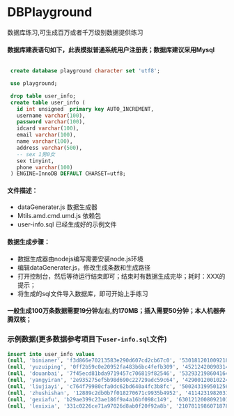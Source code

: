 # DBPlayground
数据库练习,可生成百万或者千万级别数据提供练习

#### 数据库建表语句如下，此表模拟普通系统用户注册表；数据库建议采用Mysql

```sql

 create database playground character set 'utf8'; 

 use playground;

 drop table user_info;
 create table user_info (
   id int unsigned  primary key AUTO_INCREMENT,
   username varchar(100),
   password varchar(100),
   idcard varchar(100),
   email varchar(100),
   name varchar(100),
   address varchar(500),
   -- sex 1男0女
   sex tinyint,
   phone varchar(100)
 ) ENGINE=InnoDB DEFAULT CHARSET=utf8;
```


#### 文件描述：
- dataGenerater.js 数据生成器
- Mtils.amd.cmd.umd.js 依赖包
- user-info.sql 已经生成好的示例文件

#### 数据生成步骤：
- 数据生成器由nodejs编写需要安装node.js环境
- 编辑dataGenerater.js，修改生成条数和生成路径
- 打开控制台，然后等待运行结束即可；结束时有数据生成完毕；耗时：XXX的提示；
- 将生成的sql文件导入数据库，即可开始上手练习


#### 一般生成100万条数据需要19分钟左右,约170MB；插入需要50分钟；本人机器奔腾双核；


### 示例数据(更多数据参考项目下`user-info.sql`文件)
```sql
insert into user_info values
(null, 'binianer', 'f3d866e70213583e290d607cd2cb67c0', '530181201009218304', 'binianer_bgi@live.com', '毕念儿', '云南省西双版纳傣族自治州勐腊县', '0', '13771701654'),
(null, 'yuzuiping', '0ff2b59c0e20952fa483b6bc4fefb309', '452124200903145808', 'yuzuiping_cywfv@0355.net', '余醉萍', '四川省攀枝花市东区', '0', '13392232896'),
(null, 'douanbai', '7f45ecd81bda9719457c706819f82546', '532932198604164527', 'douanbai_cwzen@msn.com', '窦安白', '福建省漳州市东山县', '0', '13532845493'),
(null, 'yangyiran', '2e935275ef5b98d690c22729adc59c64', '429001200102248998', 'yangyiran_wg@163.net', '杨益冉', '山东省济南市平阴县', '1', '18954603561'),
(null, 'liujiayi', 'c764f79980cfa0dc62bd640a4fc3b8fc', '500243199501256638', 'liujiayi_mb@163.com', '柳嘉怡', '河北省保定市雄县', '1', '17197352519'),
(null, 'zhushishan', '12889c2db0b7f018270671c9935b4952', '41142319820315406X', 'zhushishan_l@3721.net', '朱诗珊', '湖南省益阳市资阳区', '0', '18943645822'),
(null, 'gexiafu', 'b29ae399c23ae186f9a4a16bf098c149', '630121200809210143', 'gexiafu_yjp@aol.com', '葛夏芙', '山西省临汾地区蒲县', '0', '13399657330'),
(null, 'lexixia', '331c0226ce71a97026d8ab0f20f92a8b', '210781198607187804', 'lexixia_zdf@yeah.com', '乐惜夏', '甘肃省甘南藏族自治州碌曲县', '0', '13370306616'),
```


